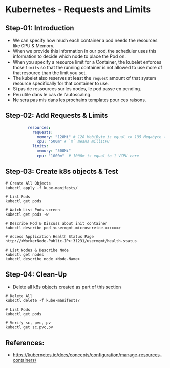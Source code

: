 # Kubernetes - Requests and Limits

## Step-01: Introduction
- We can specify how much each container a pod needs the resources like CPU & Memory. 
- When we provide this information in our pod, the scheduler uses this information to decide which node to place the Pod on. 
- When you specify a resource limit for a Container, the kubelet enforces those `limits` so that the running container is not allowed to use more of that resource than the limit you set. 
-  The kubelet also reserves at least the `request` amount of that system resource specifically for that container to use.
- Si pas de ressources sur les nodes, le pod passe en pending.
- Peu utile dans le cas de l'autoscaling.
- Ne sera pas mis dans les prochains templates pour ces raisons.

## Step-02: Add Requests & Limits
```yml
          resources:
            requests:
              memory: "128Mi" # 128 MebiByte is equal to 135 Megabyte (MB)
              cpu: "500m" # `m` means milliCPU
            limits:
              memory: "500Mi"
              cpu: "1000m"  # 1000m is equal to 1 VCPU core                                          
```

## Step-03: Create k8s objects & Test
```
# Create All Objects
kubectl apply -f kube-manifests/

# List Pods
kubectl get pods

# Watch List Pods screen
kubectl get pods -w

# Describe Pod & Discuss about init container
kubectl describe pod <usermgmt-microservice-xxxxxx>

# Access Application Health Status Page
http://<WorkerNode-Public-IP>:31231/usermgmt/health-status

# List Nodes & Describe Node
kubectl get nodes
kubectl describe node <Node-Name>
```
## Step-04: Clean-Up
- Delete all k8s objects created as part of this section
```
# Delete All
kubectl delete -f kube-manifests/

# List Pods
kubectl get pods

# Verify sc, pvc, pv
kubectl get sc,pvc,pv
```

## References:
- https://kubernetes.io/docs/concepts/configuration/manage-resources-containers/
